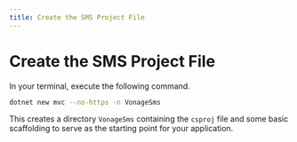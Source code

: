 ```yaml
---
title: Create the SMS Project File
---
```


# Create the SMS Project File

In your terminal, execute the following command.

```sh
dotnet new mvc --no-https -n VonageSms
```

This creates a directory `VonageSms` containing the `csproj` file and some basic scaffolding to serve as the starting point for your application.